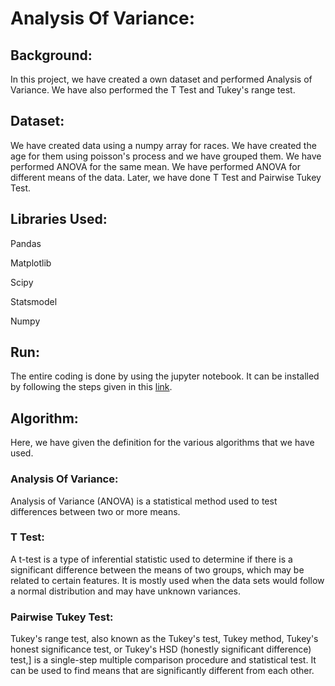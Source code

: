 # Analysis Of Variance:

## Background:

In this project, we have created a own dataset and performed Analysis of Variance. We have also performed the T Test and Tukey's range test. 

## Dataset:

We have created data using a numpy array for races. We have created the age for them using poisson's process and we have grouped them. We have performed ANOVA for the same mean. We have performed ANOVA for different means of the data. Later, we have done T Test and Pairwise Tukey Test.

## Libraries Used:

Pandas

Matplotlib

Scipy

Statsmodel

Numpy

## Run:

The entire coding is done by using the jupyter notebook. It can be installed by following the steps given in this [link](https://jupyter.org/install).

## Algorithm:

Here, we have  given the definition for the various algorithms that we have used. 

### Analysis Of Variance:

Analysis of Variance (ANOVA) is a statistical method used to test differences between two or more means.

### T Test:

A t-test is a type of inferential statistic used to determine if there is a significant difference between the means of two groups, which may be related to certain features. It is mostly used when the data sets would follow a normal distribution and may have unknown variances. 

### Pairwise Tukey Test:

Tukey's range test, also known as the Tukey's test, Tukey method, Tukey's honest significance test, or Tukey's HSD (honestly significant difference) test,] is a single-step multiple comparison procedure and statistical test. It can be used to find means that are significantly different from each other.
